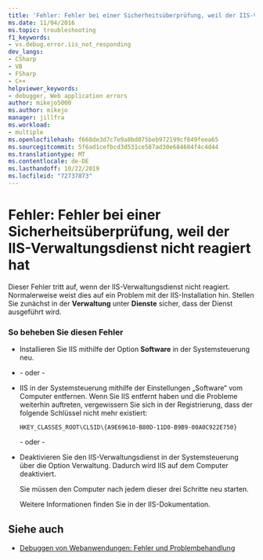 ```yaml
---
title: 'Fehler: Fehler bei einer Sicherheitsüberprüfung, weil der IIS-Verwaltungsdienst nicht reagiert hat | Microsoft-Dokumentation'
ms.date: 11/04/2016
ms.topic: troubleshooting
f1_keywords:
- vs.debug.error.iis_not_responding
dev_langs:
- CSharp
- VB
- FSharp
- C++
helpviewer_keywords:
- debugger, Web application errors
author: mikejo5000
ms.author: mikejo
manager: jillfra
ms.workload:
- multiple
ms.openlocfilehash: f668de3d7c7e9a8bd075beb972199cf849feea65
ms.sourcegitcommit: 5f6ad1cefbcd3d531ce587ad30e684684f4c4d44
ms.translationtype: MT
ms.contentlocale: de-DE
ms.lasthandoff: 10/22/2019
ms.locfileid: "72737873"
---
```

# <a name="error-a-security-check-failed-because-the-iis-admin-service-did-not-respond"></a>Fehler: Fehler bei einer Sicherheitsüberprüfung, weil der IIS-Verwaltungsdienst nicht reagiert hat
Dieser Fehler tritt auf, wenn der IIS-Verwaltungsdienst nicht reagiert. Normalerweise weist dies auf ein Problem mit der IIS-Installation hin. Stellen Sie zunächst in der **Verwaltung** unter **Dienste** sicher, dass der Dienst ausgeführt wird.

### <a name="to-correct-this-error"></a>So beheben Sie diesen Fehler

- Installieren Sie IIS mithilfe der Option **Software** in der Systemsteuerung neu.

- - oder -

- IIS in der Systemsteuerung mithilfe der Einstellungen „Software“ vom Computer entfernen. Wenn Sie IIS entfernt haben und die Probleme weiterhin auftreten, vergewissern Sie sich in der Registrierung, dass der folgende Schlüssel nicht mehr existiert:

    `HKEY_CLASSES_ROOT\CLSID\{A9E69610-B80D-11D0-B9B9-00A0C922E750}`

     - oder -

- Deaktivieren Sie den IIS-Verwaltungsdienst in der Systemsteuerung über die Option Verwaltung. Dadurch wird IIS auf dem Computer deaktiviert.

     Sie müssen den Computer nach jedem dieser drei Schritte neu starten.

     Weitere Informationen finden Sie in der IIS-Dokumentation.

## <a name="see-also"></a>Siehe auch
- [Debuggen von Webanwendungen: Fehler und Problembehandlung](../debugger/debugging-web-applications-errors-and-troubleshooting.md)